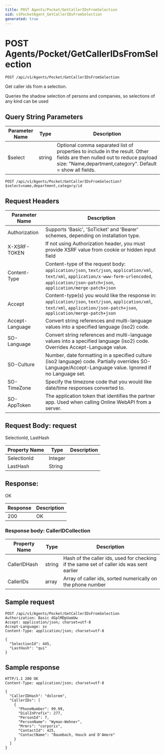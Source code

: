 ```yaml
---
title: POST Agents/Pocket/GetCallerIDsFromSelection
uid: v1PocketAgent_GetCallerIDsFromSelection
generated: true
---
```


# POST Agents/Pocket/GetCallerIDsFromSelection

```http
POST /api/v1/Agents/Pocket/GetCallerIDsFromSelection
```

Get caller ids from a selection.


Queries the shadow selection of persons and companies, so selections of any kind can be used






## Query String Parameters

| Parameter Name | Type |  Description |
|----------------|------|--------------|
| $select | string |  Optional comma separated list of properties to include in the result. Other fields are then nulled out to reduce payload size: "Name,department,category". Default = show all fields. |

```http
POST /api/v1/Agents/Pocket/GetCallerIDsFromSelection?$select=name,department,category/id
```


## Request Headers

| Parameter Name | Description |
|----------------|-------------|
| Authorization  | Supports 'Basic', 'SoTicket' and 'Bearer' schemes, depending on installation type. |
| X-XSRF-TOKEN   | If not using Authorization header, you must provide XSRF value from cookie or hidden input field |
| Content-Type | Content-type of the request body: `application/json`, `text/json`, `application/xml`, `text/xml`, `application/x-www-form-urlencoded`, `application/json-patch+json`, `application/merge-patch+json` |
| Accept         | Content-type(s) you would like the response in: `application/json`, `text/json`, `application/xml`, `text/xml`, `application/json-patch+json`, `application/merge-patch+json` |
| Accept-Language | Convert string references and multi-language values into a specified language (iso2) code. |
| SO-Language | Convert string references and multi-language values into a specified language (iso2) code. Overrides Accept-Language value. |
| SO-Culture | Number, date formatting in a specified culture (iso2 language) code. Partially overrides SO-Language/Accept-Language value. Ignored if no Language set. |
| SO-TimeZone | Specify the timezone code that you would like date/time responses converted to. |
| SO-AppToken | The application token that identifies the partner app. Used when calling Online WebAPI from a server. |

## Request Body: request 

SelectionId, LastHash 

| Property Name | Type |  Description |
|----------------|------|--------------|
| SelectionId | Integer |  |
| LastHash | String |  |

## Response:

OK

| Response | Description |
|----------------|-------------|
| 200 | OK |

### Response body: CallerIDCollection

| Property Name | Type |  Description |
|----------------|------|--------------|
| CallerIDHash | string | Hash of the caller ids, used for checking if the same set of caller ids was sent earlier |
| CallerIDs | array | Array of caller ids, sorted numerically on the phone number |

## Sample request

```http!
POST /api/v1/Agents/Pocket/GetCallerIDsFromSelection
Authorization: Basic dGplMDpUamUw
Accept: application/json; charset=utf-8
Accept-Language: sv
Content-Type: application/json; charset=utf-8

{
  "SelectionId": 445,
  "LastHash": "qui"
}
```

## Sample response

```http_
HTTP/1.1 200 OK
Content-Type: application/json; charset=utf-8

{
  "CallerIDHash": "dolorem",
  "CallerIDs": [
    {
      "PhoneNumber": 99.99,
      "DialInPrefix": 277,
      "PersonId": 7,
      "PersonName": "Wyman-Wehner",
      "Mrmrs": "corporis",
      "ContactId": 425,
      "ContactName": "Baumbach, Hauck and D'Amore"
    }
  ]
}
```